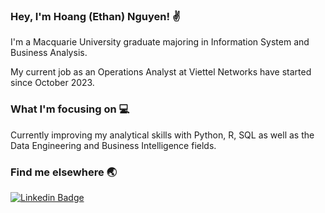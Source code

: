 ### Hey, I'm Hoang (Ethan) Nguyen! :v: 

I'm a Macquarie University graduate majoring in Information System and Business Analysis. 

My current job as an Operations Analyst at Viettel Networks have started since October 2023.

### What I'm focusing on :computer:

Currently improving my analytical skills with Python, R, SQL as well as the Data Engineering and Business Intelligence fields. 

### Find me elsewhere :earth_asia:

[![Linkedin Badge](https://img.shields.io/badge/-LinkedIn-blue?style=flat-square&logo=Linkedin&logoColor=white&link=https://www.linkedin.com/in/harshkumarkhatri/)](https://www.linkedin.com/in/ethannguyen-au/)
